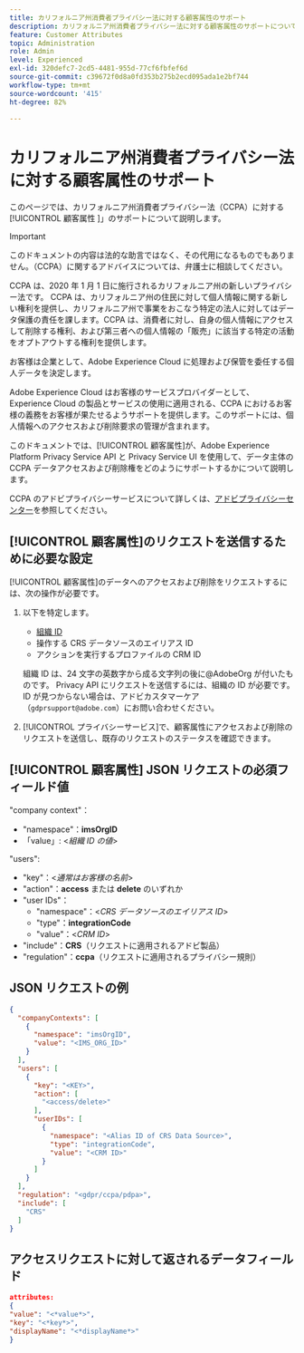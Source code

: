 ```yaml
---
title: カリフォルニア州消費者プライバシー法に対する顧客属性のサポート
description: カリフォルニア州消費者プライバシー法に対する顧客属性のサポートについて
feature: Customer Attributes
topic: Administration
role: Admin
level: Experienced
exl-id: 320defc7-2cd5-4481-955d-77cf6fbfef6d
source-git-commit: c39672f0d8a0fd353b275b2ecd095ada1e2bf744
workflow-type: tm+mt
source-wordcount: '415'
ht-degree: 82%

---
```


# カリフォルニア州消費者プライバシー法に対する顧客属性のサポート

このページでは、カリフォルニア州消費者プライバシー法（CCPA）に対する [!UICONTROL  顧客属性 ]」のサポートについて説明します。

>[!IMPORTANT]
>
>このドキュメントの内容は法的な助言ではなく、その代用になるものでもありません。（CCPA）に関するアドバイスについては、弁護士に相談してください。

CCPA は、2020 年 1 月 1 日に施行されるカリフォルニア州の新しいプライバシー法です。 CCPA は、カリフォルニア州の住民に対して個人情報に関する新しい権利を提供し、カリフォルニア州で事業をおこなう特定の法人に対してはデータ保護の責任を課します。CCPA は、消費者に対し、自身の個人情報にアクセスして削除する権利、および第三者への個人情報の「販売」に該当する特定の活動をオプトアウトする権利を提供します。

お客様は企業として、Adobe Experience Cloud に処理および保管を委任する個人データを決定します。

Adobe Experience Cloud はお客様のサービスプロバイダーとして、Experience Cloud の製品とサービスの使用に適用される、CCPA におけるお客様の義務をお客様が果たせるようサポートを提供します。このサポートには、個人情報へのアクセスおよび削除要求の管理が含まれます。

このドキュメントでは、[!UICONTROL 顧客属性]が、Adobe Experience Platform Privacy Service API と Privacy Service UI を使用して、データ主体の CCPA データアクセスおよび削除権をどのようにサポートするかについて説明します。

CCPA のアドビプライバシーサービスについて詳しくは、[アドビプライバシーセンター](https://www.adobe.com/privacy/ccpa.html)を参照してください。

## [!UICONTROL 顧客属性]のリクエストを送信するために必要な設定

[!UICONTROL 顧客属性]のデータへのアクセスおよび削除をリクエストするには、次の操作が必要です。

1. 以下を特定します。

   * [組織 ID](../../administration/organizations.md)
   * 操作する CRS データソースのエイリアス ID
   * アクションを実行するプロファイルの CRM ID

   組織 ID は、24 文字の英数字から成る文字列の後に@AdobeOrg が付いたものです。 Privacy API にリクエストを送信するには、組織の ID が必要です。ID が見つからない場合は、アドビカスタマーケア（`gdprsupport@adobe.com`）にお問い合わせください。

1. [!UICONTROL プライバシーサービス]で、顧客属性にアクセスおよび削除のリクエストを送信し、既存のリクエストのステータスを確認できます。

## [!UICONTROL 顧客属性] JSON リクエストの必須フィールド値

&quot;company context&quot;：

* &quot;namespace&quot;：**imsOrgID**
* 「value」: &lt;*組織 ID の値*>

&quot;users&quot;:

* &quot;key&quot;：&lt;*通常はお客様の名前*>
* &quot;action&quot;：**access** または **delete** のいずれか
* &quot;user IDs&quot;：
   * &quot;namespace&quot;：&lt;*CRS データソースのエイリアス ID*>
   * &quot;type&quot;：**integrationCode**
   * &quot;value&quot;：&lt;*CRM ID*>
* &quot;include&quot;：**CRS**（リクエストに適用されるアドビ製品）
* &quot;regulation&quot;：**ccpa**（リクエストに適用されるプライバシー規則）

## JSON リクエストの例

```json
{
  "companyContexts": [
    {
      "namespace": "imsOrgID",
      "value": "<IMS_ORG_ID>"
    }
  ],
  "users": [
    {
      "key": "<KEY>",
      "action": [
        "<access/delete>"
      ],
      "userIDs": [
        {
          "namespace": "<Alias ID of CRS Data Source>",
          "type": "integrationCode",
          "value": "<CRM ID>"
        }
      ]
    }
  ],
  "regulation": "<gdpr/ccpa/pdpa>",
  "include": [
    "CRS"
  ]
}
```

## アクセスリクエストに対して返されるデータフィールド

```json
attributes:
{
"value": "<*value*>",
"key": "<*key*>",
"displayName": "<*displayName*>"
}
```
